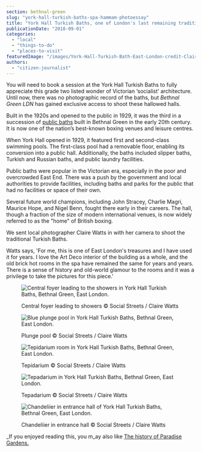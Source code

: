```yaml
---
section: bethnal-green
slug: "york-hall-turkish-baths-spa-hammam-photoessay"
title: "York Hall Turkish Baths, one of London's last remaining traditional hammam [photoessay]"
publicationDate: "2018-09-01"
categories: 
  - "local"
  - "things-to-do"
  - "places-to-visit"
featuredImage: "/images/York-Hall-Turkish-Bath-East-London-credit-Claire-Watts-3.jpg"
authors: 
  - "citizen-journalist"
---
```


You will need to book a session at the York Hall Turkish Baths to fully appreciate this grade two listed wonder of Victorian ‘socialist’ architecture. Until now, there was no photographic record of the baths, but _Bethnal Green LDN_ has gained exclusive access to shoot these hallowed halls.

Built in the 1920s and opened to the public in 1929, it was the third in a succession of [public baths](https://www.bbc.com/travel/article/20121129-the-origins-of-bathhouse-culture-around-the-world) built in Bethnal Green in the early 20th century. It is now one of the nation’s best-known boxing venues and leisure centres.

When York Hall opened in 1929, it featured first and second-class swimming pools. The first-class pool had a removable floor, enabling its conversion into a public hall. Additionally, the baths included slipper baths, Turkish and Russian baths, and public laundry facilities.

Public baths were popular in the Victorian era, especially in the poor and overcrowded East End. There was a push by the government and local authorities to provide facilities, including baths and parks for the public that had no facilities or space of their own.

Several future world champions, including John Stracey, Charlie Magri, Maurice Hope, and Nigel Benn, fought there early in their careers. The hall, though a fraction of the size of modern international venues, is now widely referred to as the "home" of British boxing.

We sent local photographer Claire Watts in with her camera to shoot the traditional Turkish Baths.

Watts says, 'For me, this is one of East London's treasures and I have used it for years. I love the Art Deco interior of the building as a whole, and the old brick hot rooms in the spa have remained the same for years and years. There is a sense of history and old-world glamour to the rooms and it was a privilege to take the pictures for this piece.'

<figure>

![Central foyer leading to the showers in York Hall Turkish Baths, Bethnal Green, East London.](/images/York-Hall-Turkish-Bath-East-London-credit-Claire-Watts-9-1024x683.jpg)

<figcaption>

Central foyer leading to showers © Social Streets / Claire Watts

</figcaption>

</figure>

<figure>

![Blue plunge pool in York Hall Turkish Baths, Bethnal Green, East London.](/images/York-Hall-Turkish-Bath-East-London-credit-Claire-Watts-5-1024x683.jpg)

<figcaption>

Plunge pool © Social Streets / Claire Watts

</figcaption>

</figure>

<figure>

![Tepidarium room in York Hall Turkish Baths, Bethnal Green, East London.](/images/York-Hall-Turkish-Bath-East-London-credit-Claire-Watts-4-1024x683.jpg)

<figcaption>

Tepidarium © Social Streets / Claire Watts

</figcaption>

</figure>

<figure>

![Tepadarium in York Hall Turkish Baths, Bethnal Green, East London.](/images/York-Hall-Turkish-Bath-East-London-credit-Claire-Watts-2-1024x683.jpg)

<figcaption>

Tepadarium © Social Streets / Claire Watts

</figcaption>

</figure>

<figure>

![Chandeliier in entrance hall of York Hall Turkish Baths, Bethnal Green, East London.](/images/York-Hall-Turkish-Bath-East-London-credit-Claire-Watts-1-1024x683.jpg)

<figcaption>

Chandeliier in entrance hall © Social Streets / Claire Watts

</figcaption>

</figure>

_If you enjoyed reading this, you m_ay also like [The history of Paradise Gardens.](https://bethnalgreenlondon.co.uk/paradise-gardens-bethnal-green-history/)
